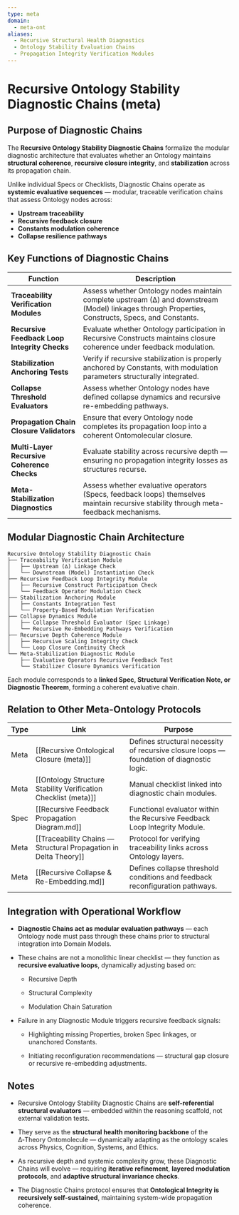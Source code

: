 ```yaml
---
type: meta
domain:
  - meta-ont
aliases:
  - Recursive Structural Health Diagnostics
  - Ontology Stability Evaluation Chains
  - Propagation Integrity Verification Modules
---
```


# Recursive Ontology Stability Diagnostic Chains (meta)

## Purpose of Diagnostic Chains

The **Recursive Ontology Stability Diagnostic Chains** formalize the modular diagnostic architecture that evaluates whether an Ontology maintains **structural coherence**, **recursive closure integrity**, and **stabilization** across its propagation chain.

Unlike individual Specs or Checklists, Diagnostic Chains operate as **systemic evaluative sequences** — modular, traceable verification chains that assess Ontology nodes across:
- **Upstream traceability**
- **Recursive feedback closure**
- **Constants modulation coherence**
- **Collapse resilience pathways**

## Key Functions of Diagnostic Chains

| Function | Description |
|---|---|
| **Traceability Verification Modules** | Assess whether Ontology nodes maintain complete upstream (∆) and downstream (Model) linkages through Properties, Constructs, Specs, and Constants. |
| **Recursive Feedback Loop Integrity Checks** | Evaluate whether Ontology participation in Recursive Constructs maintains closure coherence under feedback modulation. |
| **Stabilization Anchoring Tests** | Verify if recursive stabilization is properly anchored by Constants, with modulation parameters structurally integrated. |
| **Collapse Threshold Evaluators** | Assess whether Ontology nodes have defined collapse dynamics and recursive re-embedding pathways. |
| **Propagation Chain Closure Validators** | Ensure that every Ontology node completes its propagation loop into a coherent Ontomolecular closure. |
| **Multi-Layer Recursive Coherence Checks** | Evaluate stability across recursive depth — ensuring no propagation integrity losses as structures recurse. |
| **Meta-Stabilization Diagnostics** | Assess whether evaluative operators (Specs, feedback loops) themselves maintain recursive stability through meta-feedback mechanisms. |


## Modular Diagnostic Chain Architecture

```plaintext
Recursive Ontology Stability Diagnostic Chain
├── Traceability Verification Module
│   ├── Upstream (∆) Linkage Check
│   └── Downstream (Model) Instantiation Check
├── Recursive Feedback Loop Integrity Module
│   ├── Recursive Construct Participation Check
│   └── Feedback Operator Modulation Check
├── Stabilization Anchoring Module
│   ├── Constants Integration Test
│   └── Property-Based Modulation Verification
├── Collapse Dynamics Module
│   ├── Collapse Threshold Evaluator (Spec Linkage)
│   └── Recursive Re-Embedding Pathways Verification
├── Recursive Depth Coherence Module
│   ├── Recursive Scaling Integrity Check
│   └── Loop Closure Continuity Check
└── Meta-Stabilization Diagnostic Module
    ├── Evaluative Operators Recursive Feedback Test
    └── Stabilizer Closure Dynamics Verification
````

Each module corresponds to a **linked Spec, Structural Verification Note, or Diagnostic Theorem**, forming a coherent evaluative chain.


## Relation to Other Meta-Ontology Protocols

|Type|Link|Purpose|
|---|---|---|
|Meta|[[Recursive Ontological Closure (meta)]]|Defines structural necessity of recursive closure loops — foundation of diagnostic logic.|
|Meta|[[Ontology Structure Stability Verification Checklist (meta)]]|Manual checklist linked into diagnostic chain modules.|
|Spec|[[Recursive Feedback Propagation Diagram.md]]|Functional evaluator within the Recursive Feedback Loop Integrity Module.|
|Meta|[[Traceability Chains — Structural Propagation in Delta Theory]]|Protocol for verifying traceability links across Ontology layers.|
|Meta|[[Recursive Collapse & Re-Embedding.md]]|Defines collapse threshold conditions and feedback reconfiguration pathways.|


## Integration with Operational Workflow

- **Diagnostic Chains act as modular evaluation pathways** — each Ontology node must pass through these chains prior to structural integration into Domain Models.
    
- These chains are not a monolithic linear checklist — they function as **recursive evaluative loops**, dynamically adjusting based on:
    
    - Recursive Depth
        
    - Structural Complexity
        
    - Modulation Chain Saturation
        
- Failure in any Diagnostic Module triggers recursive feedback signals:
    
    - Highlighting missing Properties, broken Spec linkages, or unanchored Constants.
        
    - Initiating reconfiguration recommendations — structural gap closure or recursive re-embedding adjustments.
        

## Notes

- Recursive Ontology Stability Diagnostic Chains are **self-referential structural evaluators** — embedded within the reasoning scaffold, not external validation tests.
    
- They serve as the **structural health monitoring backbone** of the ∆‑Theory Ontomolecule — dynamically adapting as the ontology scales across Physics, Cognition, Systems, and Ethics.
    
- As recursive depth and systemic complexity grow, these Diagnostic Chains will evolve — requiring **iterative refinement**, **layered modulation protocols**, and **adaptive structural invariance checks**.
    
- The Diagnostic Chains protocol ensures that **Ontological Integrity is recursively self-sustained**, maintaining system-wide propagation coherence.
    